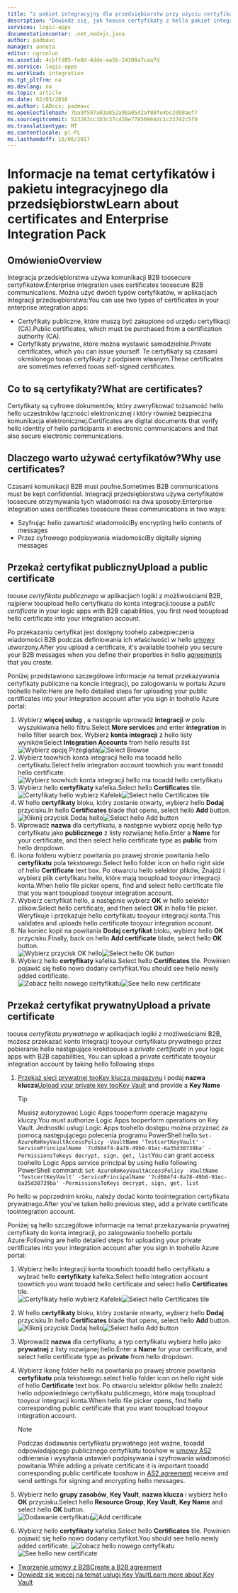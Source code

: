 ```yaml
---
title: "z pakiet integracyjny dla przedsiębiorstw przy użyciu certyfikatów aaaUsing | Dokumentacja firmy Microsoft"
description: "Dowiedz się, jak toouse certyfikaty z hello pakiet integracyjny dla przedsiębiorstw | Aplikacje logiki platformy Azure"
services: logic-apps
documentationcenter: .net,nodejs,java
author: padmavc
manager: anneta
editor: cgronlun
ms.assetid: 4cbffd85-fe8d-4dde-aa5b-24108a7caa7d
ms.service: logic-apps
ms.workload: integration
ms.tgt_pltfrm: na
ms.devlang: na
ms.topic: article
ms.date: 02/03/2016
ms.author: LADocs; padmavc
ms.openlocfilehash: 7ba9f597a03a852a9ba05d2af08fe4bc2d98aef7
ms.sourcegitcommit: 523283cc1b3c37c428e77850964dc1c33742c5f0
ms.translationtype: MT
ms.contentlocale: pl-PL
ms.lasthandoff: 10/06/2017
---
```

# <a name="learn-about-certificates-and-enterprise-integration-pack"></a><span data-ttu-id="c411d-103">Informacje na temat certyfikatów i pakietu integracyjnego dla przedsiębiorstw</span><span class="sxs-lookup"><span data-stu-id="c411d-103">Learn about certificates and Enterprise Integration Pack</span></span>
## <a name="overview"></a><span data-ttu-id="c411d-104">Omówienie</span><span class="sxs-lookup"><span data-stu-id="c411d-104">Overview</span></span>
<span data-ttu-id="c411d-105">Integracja przedsiębiorstwa używa komunikacji B2B toosecure certyfikatów.</span><span class="sxs-lookup"><span data-stu-id="c411d-105">Enterprise integration uses certificates toosecure B2B communications.</span></span> <span data-ttu-id="c411d-106">Można użyć dwóch typów certyfikatów, w aplikacjach integracji przedsiębiorstwa:</span><span class="sxs-lookup"><span data-stu-id="c411d-106">You can use two types of certificates in your enterprise integration apps:</span></span>

* <span data-ttu-id="c411d-107">Certyfikaty publiczne, które muszą być zakupione od urzędu certyfikacji (CA).</span><span class="sxs-lookup"><span data-stu-id="c411d-107">Public certificates, which must be purchased from a certification authority (CA).</span></span>
* <span data-ttu-id="c411d-108">Certyfikaty prywatne, które można wystawić samodzielnie.</span><span class="sxs-lookup"><span data-stu-id="c411d-108">Private certificates, which you can issue yourself.</span></span> <span data-ttu-id="c411d-109">Te certyfikaty są czasami określonego tooas certyfikaty z podpisem własnym.</span><span class="sxs-lookup"><span data-stu-id="c411d-109">These certificates are sometimes referred tooas self-signed certificates.</span></span>

## <a name="what-are-certificates"></a><span data-ttu-id="c411d-110">Co to są certyfikaty?</span><span class="sxs-lookup"><span data-stu-id="c411d-110">What are certificates?</span></span>
<span data-ttu-id="c411d-111">Certyfikaty są cyfrowe dokumentów, który zweryfikować tożsamość hello hello uczestników łączności elektronicznej i który również bezpieczna komunikacja elektronicznej.</span><span class="sxs-lookup"><span data-stu-id="c411d-111">Certificates are digital documents that verify hello identity of hello participants in electronic communications and that also secure electronic communications.</span></span>

## <a name="why-use-certificates"></a><span data-ttu-id="c411d-112">Dlaczego warto używać certyfikatów?</span><span class="sxs-lookup"><span data-stu-id="c411d-112">Why use certificates?</span></span>
<span data-ttu-id="c411d-113">Czasami komunikacji B2B musi poufne.</span><span class="sxs-lookup"><span data-stu-id="c411d-113">Sometimes B2B communications must be kept confidential.</span></span> <span data-ttu-id="c411d-114">Integracji przedsiębiorstwa używa certyfikatów toosecure otrzymywania tych wiadomości na dwa sposoby:</span><span class="sxs-lookup"><span data-stu-id="c411d-114">Enterprise integration uses certificates toosecure these communications in two ways:</span></span>

* <span data-ttu-id="c411d-115">Szyfrując hello zawartość wiadomości</span><span class="sxs-lookup"><span data-stu-id="c411d-115">By encrypting hello contents of messages</span></span>
* <span data-ttu-id="c411d-116">Przez cyfrowego podpisywania wiadomości</span><span class="sxs-lookup"><span data-stu-id="c411d-116">By digitally signing messages</span></span>  

## <a name="upload-a-public-certificate"></a><span data-ttu-id="c411d-117">Przekaż certyfikat publiczny</span><span class="sxs-lookup"><span data-stu-id="c411d-117">Upload a public certificate</span></span>

<span data-ttu-id="c411d-118">toouse *certyfikatu publicznego* w aplikacjach logiki z możliwościami B2B, najpierw tooupload hello certyfikatu do konta integracji.</span><span class="sxs-lookup"><span data-stu-id="c411d-118">toouse a *public certificate* in your logic apps with B2B capabilities, you first need tooupload hello certificate into your integration account.</span></span>  

<span data-ttu-id="c411d-119">Po przekazaniu certyfikat jest dostępny toohelp zabezpieczenia wiadomości B2B podczas definiowania ich właściwości w hello [umowy](logic-apps-enterprise-integration-agreements.md) utworzony.</span><span class="sxs-lookup"><span data-stu-id="c411d-119">After you upload a certificate, it's available toohelp you secure your B2B messages when you define their properties in hello [agreements](logic-apps-enterprise-integration-agreements.md) that you create.</span></span>  

<span data-ttu-id="c411d-120">Poniżej przedstawiono szczegółowe informacje na temat przekazywania certyfikaty publiczne na koncie integracji, po zalogowaniu w portalu Azure toohello hello:</span><span class="sxs-lookup"><span data-stu-id="c411d-120">Here are hello detailed steps for uploading your public certificates into your integration account after you sign in toohello Azure portal:</span></span>

1. <span data-ttu-id="c411d-121">Wybierz **więcej usług** , a następnie wprowadź **integracji** w polu wyszukiwania hello filtru.</span><span class="sxs-lookup"><span data-stu-id="c411d-121">Select **More services** and enter **integration** in hello filter search box.</span></span> <span data-ttu-id="c411d-122">Wybierz **konta integracji** z hello listy wyników</span><span class="sxs-lookup"><span data-stu-id="c411d-122">Select **Integration Accounts** from hello results list</span></span>     
<span data-ttu-id="c411d-123">![Wybierz opcję Przeglądaj](media/logic-apps-enterprise-integration-certificates/overview-1.png)</span><span class="sxs-lookup"><span data-stu-id="c411d-123">![Select Browse](media/logic-apps-enterprise-integration-certificates/overview-1.png)</span></span>  
2. <span data-ttu-id="c411d-124">Wybierz toowhich konta integracji hello ma tooadd hello certyfikatu.</span><span class="sxs-lookup"><span data-stu-id="c411d-124">Select hello integration account toowhich you want tooadd hello certificate.</span></span>  
![Wybierz toowhich konta integracji hello ma tooadd hello certyfikatu](media/logic-apps-enterprise-integration-certificates/overview-3.png)  
3. <span data-ttu-id="c411d-126">Wybierz hello **certyfikaty** kafelka.</span><span class="sxs-lookup"><span data-stu-id="c411d-126">Select hello **Certificates** tile.</span></span>  
<span data-ttu-id="c411d-127">![Certyfikaty hello wybierz Kafelek](media/logic-apps-enterprise-integration-certificates/certificate-1.png)</span><span class="sxs-lookup"><span data-stu-id="c411d-127">![Select hello Certificates tile](media/logic-apps-enterprise-integration-certificates/certificate-1.png)</span></span>
4. <span data-ttu-id="c411d-128">W hello **certyfikaty** bloku, który zostanie otwarty, wybierz hello **Dodaj** przycisku.</span><span class="sxs-lookup"><span data-stu-id="c411d-128">In hello **Certificates** blade that opens, select hello **Add** button.</span></span>   
<span data-ttu-id="c411d-129">![Kliknij przycisk Dodaj hello](media/logic-apps-enterprise-integration-certificates/certificate-2.png)</span><span class="sxs-lookup"><span data-stu-id="c411d-129">![Select hello Add button](media/logic-apps-enterprise-integration-certificates/certificate-2.png)</span></span>
5. <span data-ttu-id="c411d-130">Wprowadź **nazwa** dla certyfikatu, a następnie wybierz opcję hello typ certyfikatu jako **publicznego** z listy rozwijanej hello.</span><span class="sxs-lookup"><span data-stu-id="c411d-130">Enter a **Name** for your certificate, and then select hello certificate type as **public** from hello dropdown.</span></span>  
6. <span data-ttu-id="c411d-131">Ikona folderu wybierz powitania po prawej stronie powitania hello **certyfikatu** pola tekstowego.</span><span class="sxs-lookup"><span data-stu-id="c411d-131">Select hello folder icon on hello right side of hello **Certificate** text box.</span></span> <span data-ttu-id="c411d-132">Po otwarciu hello selektor plików, Znajdź i wybierz plik certyfikatu hello, które mają tooupload tooyour integracji konta.</span><span class="sxs-lookup"><span data-stu-id="c411d-132">When hello file picker opens, find and select hello certificate file that you want tooupload tooyour integration account.</span></span>
7. <span data-ttu-id="c411d-133">Wybierz certyfikat hello, a następnie wybierz **OK** w hello selektor plików.</span><span class="sxs-lookup"><span data-stu-id="c411d-133">Select hello certificate, and then select **OK** in hello file picker.</span></span> <span data-ttu-id="c411d-134">Weryfikuje i przekazuje hello certyfikatu tooyour integracji konta.</span><span class="sxs-lookup"><span data-stu-id="c411d-134">This validates and uploads hello certificate tooyour integration account.</span></span>
8. <span data-ttu-id="c411d-135">Na koniec kopii na powitania **Dodaj certyfikat** bloku, wybierz hello **OK** przycisku.</span><span class="sxs-lookup"><span data-stu-id="c411d-135">Finally, back on hello **Add certificate** blade, select hello **OK** button.</span></span>  
<span data-ttu-id="c411d-136">![Wybierz przycisk OK hello](media/logic-apps-enterprise-integration-certificates/certificate-3.png)</span><span class="sxs-lookup"><span data-stu-id="c411d-136">![Select hello OK button](media/logic-apps-enterprise-integration-certificates/certificate-3.png)</span></span>  
9. <span data-ttu-id="c411d-137">Wybierz hello **certyfikaty** kafelka.</span><span class="sxs-lookup"><span data-stu-id="c411d-137">Select hello **Certificates** tile.</span></span> <span data-ttu-id="c411d-138">Powinien pojawić się hello nowo dodany certyfikat.</span><span class="sxs-lookup"><span data-stu-id="c411d-138">You should see hello newly added certificate.</span></span>  
<span data-ttu-id="c411d-139">![Zobacz hello nowego certyfikatu](media/logic-apps-enterprise-integration-certificates/certificate-4.png)</span><span class="sxs-lookup"><span data-stu-id="c411d-139">![See hello new certificate](media/logic-apps-enterprise-integration-certificates/certificate-4.png)</span></span>  

## <a name="upload-a-private-certificate"></a><span data-ttu-id="c411d-140">Przekaż certyfikat prywatny</span><span class="sxs-lookup"><span data-stu-id="c411d-140">Upload a private certificate</span></span>

<span data-ttu-id="c411d-141">toouse *certyfikatu prywatnego* w aplikacjach logiki z możliwościami B2B, możesz przekazać konto integracji tooyour certyfikatu prywatnego przez pobieranie hello następujące kroki</span><span class="sxs-lookup"><span data-stu-id="c411d-141">toouse a *private certificate* in your logic apps with B2B capabilities, You can upload a private certificate tooyour integration account by taking hello following steps</span></span>

1. <span data-ttu-id="c411d-142">[Przekaż sieci prywatnej tooKey klucza magazynu](../key-vault/key-vault-get-started.md "więcej informacji na temat usługi Key Vault") i podaj **nazwa klucza**</span><span class="sxs-lookup"><span data-stu-id="c411d-142">[Upload your private key tooKey Vault](../key-vault/key-vault-get-started.md "Learn about Key Vault") and provide a **Key Name**</span></span> 
   
   > [!TIP]
   > <span data-ttu-id="c411d-143">Musisz autoryzować Logic Apps tooperform operacje magazynu kluczy.</span><span class="sxs-lookup"><span data-stu-id="c411d-143">You must authorize Logic Apps tooperform operations on Key Vault.</span></span> <span data-ttu-id="c411d-144">Jednostki usługi Logic Apps toohello dostępu można przyznać za pomocą następującego polecenia programu PowerShell hello:`Set-AzureRmKeyVaultAccessPolicy -VaultName 'TestcertKeyVault' -ServicePrincipalName '7cd684f4-8a78-49b0-91ec-6a35d38739ba' -PermissionsToKeys decrypt, sign, get, list`</span><span class="sxs-lookup"><span data-stu-id="c411d-144">You can grant access toohello Logic Apps service principal by using hello following PowerShell command: `Set-AzureRmKeyVaultAccessPolicy -VaultName 'TestcertKeyVault' -ServicePrincipalName '7cd684f4-8a78-49b0-91ec-6a35d38739ba' -PermissionsToKeys decrypt, sign, get, list`</span></span>  
   > 
   > 

<span data-ttu-id="c411d-145">Po hello w poprzednim kroku, należy dodać konto toointegration certyfikatu prywatnego.</span><span class="sxs-lookup"><span data-stu-id="c411d-145">After you've taken hello previous step, add a private certificate toointegration account.</span></span>

<span data-ttu-id="c411d-146">Poniżej są hello szczegółowe informacje na temat przekazywania prywatnej certyfikaty do konta integracji, po zalogowaniu toohello portalu Azure:</span><span class="sxs-lookup"><span data-stu-id="c411d-146">Following are hello detailed steps for uploading your private certificates into your integration account after you sign in toohello Azure portal:</span></span>  
 
1. <span data-ttu-id="c411d-147">Wybierz hello integracji konta toowhich tooadd hello certyfikatu a wybrać hello **certyfikaty** kafelka.</span><span class="sxs-lookup"><span data-stu-id="c411d-147">Select hello integration account toowhich you want tooadd hello certificate and select hello **Certificates** tile.</span></span>  
<span data-ttu-id="c411d-148">![Certyfikaty hello wybierz Kafelek](media/logic-apps-enterprise-integration-certificates/certificate-1.png)</span><span class="sxs-lookup"><span data-stu-id="c411d-148">![Select hello Certificates tile](media/logic-apps-enterprise-integration-certificates/certificate-1.png)</span></span>  
2. <span data-ttu-id="c411d-149">W hello **certyfikaty** bloku, który zostanie otwarty, wybierz hello **Dodaj** przycisku.</span><span class="sxs-lookup"><span data-stu-id="c411d-149">In hello **Certificates** blade that opens, select hello **Add** button.</span></span>   
<span data-ttu-id="c411d-150">![Kliknij przycisk Dodaj hello](media/logic-apps-enterprise-integration-certificates/certificate-2.png)</span><span class="sxs-lookup"><span data-stu-id="c411d-150">![Select hello Add button](media/logic-apps-enterprise-integration-certificates/certificate-2.png)</span></span>
3. <span data-ttu-id="c411d-151">Wprowadź **nazwa** dla certyfikatu, a typ certyfikatu wybierz hello jako **prywatnej** z listy rozwijanej hello.</span><span class="sxs-lookup"><span data-stu-id="c411d-151">Enter a **Name** for your certificate, and select hello certificate type as **private** from hello dropdown.</span></span>   
4. <span data-ttu-id="c411d-152">Wybierz ikonę folder hello na powitania po prawej stronie powitania **certyfikatu** pola tekstowego.</span><span class="sxs-lookup"><span data-stu-id="c411d-152">select hello folder icon on hello right side of hello **Certificate** text box.</span></span> <span data-ttu-id="c411d-153">Po otwarciu selektor plików hello znaleźć hello odpowiedniego certyfikatu publicznego, które mają tooupload tooyour integracji konta.</span><span class="sxs-lookup"><span data-stu-id="c411d-153">When hello file picker opens, find hello corresponding public certificate that you want tooupload tooyour integration account.</span></span>   
   
   > [!Note]
   > <span data-ttu-id="c411d-154">Podczas dodawania certyfikatu prywatnego jest ważne, tooadd odpowiadającego publicznego certyfikatu tooshow w [umowy AS2](logic-apps-enterprise-integration-as2.md) odbierania i wysyłania ustawień podpisywania i szyfrowania wiadomości powitania.</span><span class="sxs-lookup"><span data-stu-id="c411d-154">While adding a private certificate it is important tooadd corresponding public certificate tooshow in [AS2 agreement](logic-apps-enterprise-integration-as2.md) receive and send settings for signing and encrypting hello messages.</span></span>
   > 
   >   

5. <span data-ttu-id="c411d-155">Wybierz hello **grupy zasobów**, **Key Vault**, **nazwa klucza** i wybierz hello **OK** przycisku.</span><span class="sxs-lookup"><span data-stu-id="c411d-155">Select hello **Resource Group**, **Key Vault**, **Key Name** and select hello **OK** button.</span></span>  
<span data-ttu-id="c411d-156">![Dodawanie certyfikatu](media/logic-apps-enterprise-integration-certificates/privatecertificate-1.png)</span><span class="sxs-lookup"><span data-stu-id="c411d-156">![Add certificate](media/logic-apps-enterprise-integration-certificates/privatecertificate-1.png)</span></span>  
6. <span data-ttu-id="c411d-157">Wybierz hello **certyfikaty** kafelka.</span><span class="sxs-lookup"><span data-stu-id="c411d-157">Select hello **Certificates** tile.</span></span> <span data-ttu-id="c411d-158">Powinien pojawić się hello nowo dodany certyfikat.</span><span class="sxs-lookup"><span data-stu-id="c411d-158">You should see hello newly added certificate.</span></span>
<span data-ttu-id="c411d-159">![Zobacz hello nowego certyfikatu](media/logic-apps-enterprise-integration-certificates/privatecertificate-2.png)</span><span class="sxs-lookup"><span data-stu-id="c411d-159">![See hello new certificate](media/logic-apps-enterprise-integration-certificates/privatecertificate-2.png)</span></span>  



* [<span data-ttu-id="c411d-160">Tworzenie umowy z B2B</span><span class="sxs-lookup"><span data-stu-id="c411d-160">Create a B2B agreement</span></span>](logic-apps-enterprise-integration-agreements.md)  
* [<span data-ttu-id="c411d-161">Dowiedz się więcej na temat usługi Key Vault</span><span class="sxs-lookup"><span data-stu-id="c411d-161">Learn more about Key Vault</span></span>](../key-vault/key-vault-get-started.md "więcej informacji na temat usługi Key Vault")  

